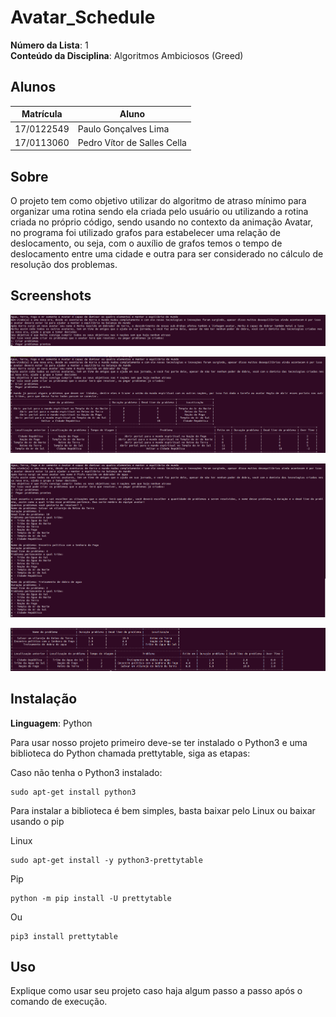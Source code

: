 # Avatar_Schedule

**Número da Lista**: 1<br>
**Conteúdo da Disciplina**: Algoritmos Ambiciosos (Greed)<br>

## Alunos
|Matrícula | Aluno |
| -- | -- |
| 17/0122549 |  Paulo Gonçalves Lima |
| 17/0113060  |  Pedro Vítor de Salles Cella|

## Sobre 
O projeto tem como objetivo utilizar do algoritmo de atraso mínimo para organizar uma rotina sendo ela criada pelo usuário ou utilizando a rotina criada no próprio código, sendo usando no contexto da animação Avatar, no programa foi utilizado grafos para estabelecer uma relação de deslocamento, ou seja, com o auxílio de grafos temos o tempo de deslocamento entre uma cidade e outra para ser considerado no cálculo de resolução dos problemas.

## Screenshots

![Screenshot1](images/imagem1.png)

![Screenshot2](images/imagem2.png)

![Screenshot3](images/imagem3.png)

![Screenshot4](images/imagem4.png)


## Instalação 
**Linguagem**: Python<br>

<p>Para usar nosso projeto primeiro deve-se ter instalado o Python3 e uma biblioteca do Python chamada prettytable, siga as etapas:</p>
 
<p>Caso não tenha o Python3 instalado:</p>
 
```
sudo apt-get install python3
```
 
<p>Para instalar a biblioteca é bem simples, basta baixar pelo Linux ou baixar usando o pip</p>
 
Linux<br>
```
sudo apt-get install -y python3-prettytable
```
 
Pip<br>
```
python -m pip install -U prettytable
```
Ou
```
pip3 install prettytable
```
## Uso 
Explique como usar seu projeto caso haja algum passo a passo após o comando de execução.